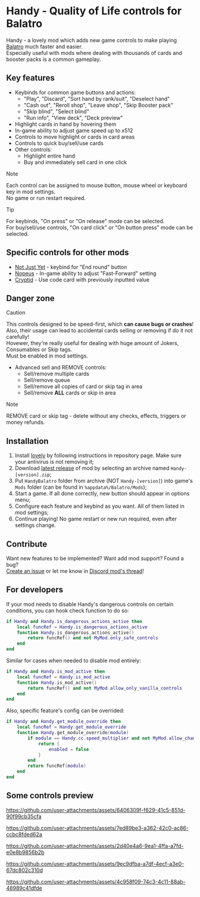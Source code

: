 # Handy - Quality of Life controls for Balatro

Handy - a lovely mod which adds new game controls to make playing [Balatro](https://store.steampowered.com/app/2379780/Balatro/) much faster and easier.<br/>
Especially useful with mods where dealing with thousands of cards and booster packs is a common gameplay.

## Key features

-   Keybinds for common game buttons and actions:
    -   "Play", "Discard", "Sort hand by rank/suit", "Deselect hand"
    -   "Cash out", "Reroll shop", "Leave shop", "Skip Booster pack"
    -   "Skip blind", "Select blind"
    -   "Run info", "View deck", "Deck preview"
-   Highlight cards in hand by hovering them
-   In-game ability to adjust game speed up to x512
-   Controls to move highlight or cards in card areas
-   Controls to quick buy/sell/use cards
-   Other controls:
    -   Highlight entire hand
    -   Buy and immediately sell card in one click

> [!NOTE]
> Each control can be assigned to mouse button, mouse wheel or keyboard key in mod settings.<br/>
> No game or run restart required.

> [!TIP]
> For keybinds, "On press" or "On release" mode can be selected.<br/>
> For buy/sell/use controls, "On card click" or "On button press" mode can be selected.

## Specific controls for other mods

-   [Not Just Yet](https://github.com/Toneblock/balatro-NotJustYet) - keybind for "End round" button
-   [Nopeus](https://github.com/jenwalter666/JensBalatroCollection) - In-game ability to adjust "Fast-Forward" setting
-   [Cryptid](https://github.com/MathIsFun0/Cryptid) - Use code card with previously inputted value

## Danger zone

> [!CAUTION]
> This controls designed to be speed-first, which **can cause bugs or crashes**!<br/>
> Also, their usage can lead to accidental cards selling or removing if do it not carefully!<br/>
> Hovewer, they're really useful for dealing with huge amount of Jokers, Consumables or Skip tags.<br/>
> Must be enabled in mod settings.

-   Advanced sell and REMOVE controls:
    -   Sell/remove multiple cards
    -   Sell/remove queue
    -   Sell/remove all copies of card or skip tag in area
    -   Sell/remove **ALL** cards or skip in area

> [!NOTE]
> REMOVE card or skip tag - delete without any checks, effects, triggers or money refunds.

## Installation

1. Install [lovely](https://github.com/ethangreen-dev/lovely-injector) by following instructions in repository page. Make sure your antivirus is not removing it;
2. Download [latest release](https://github.com/SleepyG11/HandyBalatro/releases/latest) of mod by selecting an archive named `Handy-[version].zip`;
3. Put `HandyBalatro` folder from archive (NOT `Handy-[version]`) into game's `Mods` folder (can be found in `%appdata%/Balatro/Mods`);
4. Start a game. If all done correctly, new button should appear in options menu;
5. Configure each feature and keybind as you want. All of them listed in mod settings;
6. Continue playing! No game restart or new run required, even after settings change.

## Contribute

Want new features to be implemented? Want add mod support? Found a bug?<br/>
[Create an issue](https://github.com/SleepyG11/HandyBalatro/issues/) or let me know in [Discord mod's thread](https://discord.com/channels/1116389027176787968/1270746376312979456)!

## For developers

If your mod needs to disable Handy's dangerous controls on certain conditions, you can hook check function to do so:

```lua
if Handy and Handy.is_dangerous_actions_active then
    local funcRef = Handy.is_dangerous_actions_active
    function Handy.is_dangerous_actions_active()
        return funcRef() and not MyMod.only_safe_controls
    end
end
```

Similar for cases when needed to disable mod entirely:

```lua
if Handy and Handy.is_mod_active then
    local funcRef = Handy.is_mod_active
    function Handy.is_mod_active()
        return funcRef() and not MyMod.allow_only_vanilla_controls
    end
end
```

Also, specific feature's config can be overrided:

```lua
if Handy and Handy.get_module_override then
    local funcRef = Handy.get_module_override
    function Handy.get_module_override(module)
        if module == Handy.cc.speed_multiplier and not MyMod.allow_change_game_speed then
            return {
                enabled = false
            }
        end
        return funcRef(module)
    end
end
```

## Some controls preview

https://github.com/user-attachments/assets/6406309f-f629-41c5-851d-90f99cb35cfa

https://github.com/user-attachments/assets/7ed89be3-a362-42c0-ac86-ccbc8fded62a

https://github.com/user-attachments/assets/2d40e4a6-9ea1-4ffa-a7fd-e0e8b9856b2b

https://github.com/user-attachments/assets/9ec9dfba-a7df-4ecf-a3e0-67dc802c310d

https://github.com/user-attachments/assets/4c958f09-74c3-4c11-88ab-48989c41dfde
